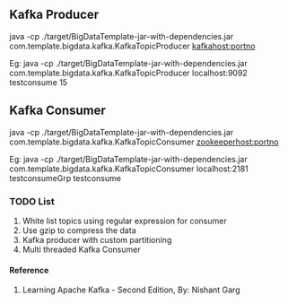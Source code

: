 ## Kafka Producer
java -cp ./target/BigDataTemplate-jar-with-dependencies.jar com.template.bigdata.kafka.KafkaTopicProducer <kafkahost:portno> <topicname> <numberOfMessages>

Eg: java -cp ./target/BigDataTemplate-jar-with-dependencies.jar com.template.bigdata.kafka.KafkaTopicProducer localhost:9092 testconsume 15

## Kafka Consumer
java -cp ./target/BigDataTemplate-jar-with-dependencies.jar com.template.bigdata.kafka.KafkaTopicConsumer <zookeeperhost:portno> <groupId> <topicname>

Eg: java -cp ./target/BigDataTemplate-jar-with-dependencies.jar com.template.bigdata.kafka.KafkaTopicConsumer localhost:2181 testconsumeGrp testconsume

### TODO List
 1. White list topics using regular expression for consumer
 2. Use gzip to compress the data
 3. Kafka producer with custom partitioning
 4. Multi threaded Kafka Consumer 

 
 #### Reference
 1. Learning Apache Kafka - Second Edition, By: Nishant Garg
